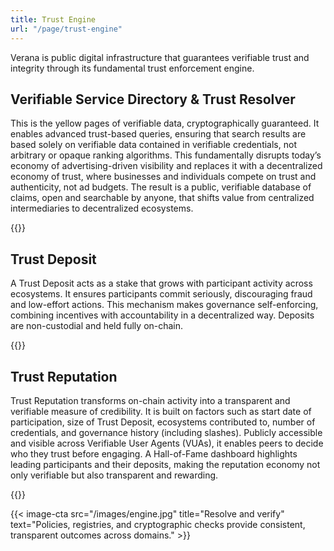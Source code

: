 ```yaml
---
title: Trust Engine
url: "/page/trust-engine"
---
```


Verana is public digital infrastructure that guarantees verifiable trust and integrity through its fundamental trust enforcement engine.

## Verifiable Service Directory & Trust Resolver

 This is the yellow pages of verifiable data, cryptographically guaranteed. It enables advanced trust-based queries, ensuring that search results are based solely on verifiable data contained in verifiable credentials, not arbitrary or opaque ranking algorithms. This fundamentally disrupts today’s economy of advertising-driven visibility and replaces it with a decentralized economy of trust, where businesses and individuals compete on trust and authenticity, not ad budgets. The result is a public, verifiable database of claims, open and searchable by anyone, that shifts value from centralized intermediaries to decentralized ecosystems.

{{<cta text="Learn more" page="/page/trust-engine/trust-resolver" align="right">}}

## Trust Deposit

A Trust Deposit acts as a stake that grows with participant activity across ecosystems. It ensures participants commit seriously, discouraging fraud and low-effort actions. This mechanism makes governance self-enforcing, combining incentives with accountability in a decentralized way. Deposits are non-custodial and held fully on-chain.

{{<cta text="Learn more" page="/page/trust-engine/trust-deposit" align="right">}}

## Trust Reputation

Trust Reputation transforms on-chain activity into a transparent and verifiable measure of credibility. It is built on factors such as start date of participation, size of Trust Deposit, ecosystems contributed to, number of credentials, and governance history (including slashes). Publicly accessible and visible across Verifiable User Agents (VUAs), it enables peers to decide who they trust before engaging. A Hall-of-Fame dashboard highlights leading participants and their deposits, making the reputation economy not only verifiable but also transparent and rewarding.

{{<cta text="Learn more" page="/page/trust-engine/trust-reputation" align="right">}}


{{< image-cta src="/images/engine.jpg" title="Resolve and verify" text="Policies, registries, and cryptographic checks provide consistent, transparent outcomes across domains." >}}

